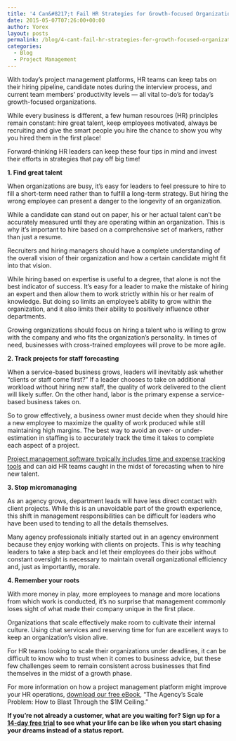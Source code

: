 ```yaml
---
title: '4 Can&#8217;t Fail HR Strategies for Growth-focused Organizations'
date: 2015-05-07T07:26:00+00:00
author: Vorex
layout: posts
permalink: /blog/4-cant-fail-hr-strategies-for-growth-focused-organizations/
categories:
  - Blog
  - Project Management
---
```

With today&#8217;s project management platforms, HR teams can keep tabs on their hiring pipeline, candidate notes during the interview process, and current team members&#8217; productivity levels &#8212; all vital to-do&#8217;s for today&#8217;s growth-focused organizations.<!--more-->

While every business is different, a few human resources (HR) principles remain constant: hire great talent, keep employees motivated, always be recruiting and give the smart people you hire the chance to show you why you hired them in the first place!

Forward-thinking HR leaders can keep these four tips in mind and invest their efforts in strategies that pay off big time!

**1. Find great talent**

When organizations are busy, it&#8217;s easy for leaders to feel pressure to hire to fill a short-term need rather than to fulfill a long-term strategy. But hiring the wrong employee can present a danger to the longevity of an organization.

While a candidate can stand out on paper, his or her actual talent can&#8217;t be accurately measured until they are operating within an organization. This is why it&#8217;s important to hire based on a comprehensive set of markers, rather than just a resume.

Recruiters and hiring managers should have a complete understanding of the overall vision of their organization and how a certain candidate might fit into that vision.

While hiring based on expertise is useful to a degree, that alone is not the best indicator of success. It&#8217;s easy for a leader to make the mistake of hiring an expert and then allow them to work strictly within his or her realm of knowledge. But doing so limits an employee&#8217;s ability to grow within the organization, and it also limits their ability to positively influence other departments.

Growing organizations should focus on hiring a talent who is willing to grow with the company and who fits the organization&#8217;s personality. In times of need, businesses with cross-trained employees will prove to be more agile.

**2. Track projects for staff forecasting**

When a service-based business grows, leaders will inevitably ask whether &#8220;clients or staff come first?&#8221; If a leader chooses to take on additional workload without hiring new staff, the quality of work delivered to the client will likely suffer. On the other hand, labor is the primary expense a service-based business takes on.

So to grow effectively, a business owner must decide when they should hire a new employee to maximize the quality of work produced while still maintaining high margins. The best way to avoid an over- or under-estimation in staffing is to accurately track the time it takes to complete each aspect of a project.

[Project management software typically includes time and expense tracking tools](http://www.vorex.com/growth-versus-maintenance/) and can aid HR teams caught in the midst of forecasting when to hire new talent.

**3. Stop micromanaging**

As an agency grows, department leads will have less direct contact with client projects. While this is an unavoidable part of the growth experience, this shift in management responsibilities can be difficult for leaders who have been used to tending to all the details themselves.

Many agency professionals initially started out in an agency environment because they enjoy working with clients on projects. This is why teaching leaders to take a step back and let their employees do their jobs without constant oversight is necessary to maintain overall organizational efficiency and, just as importantly, morale.

**4. Remember your roots**

With more money in play, more employees to manage and more locations from which work is conducted, it&#8217;s no surprise that management commonly loses sight of what made their company unique in the first place.

Organizations that scale effectively make room to cultivate their internal culture. Using chat services and reserving time for fun are excellent ways to keep an organization&#8217;s vision alive.

For HR teams looking to scale their organizations under deadlines, it can be difficult to know who to trust when it comes to business advice, but these few challenges seem to remain consistent across businesses that find themselves in the midst of a growth phase.

For more information on how a project management platform might improve your HR operations, <a href="http://vorex.hs-sites.com/agency-scale-ebook?__hstc=100746398.b2843db0333d5242d1d7cad84e1e93d1.1428948442272.1430323376922.1430846942986.6&__hssc=100746398.4.1430846942986&__hsfp=4259207711" target="_blank">download our free eBook</a>, &#8220;The Agency&#8217;s Scale Problem: How to Blast Through the $1M Ceiling.&#8221;

**If you&#8217;re not already a customer, what are you waiting for? Sign up for a <a href="http://www.vorex.com/free-trial/" target="_blank">14-day free trial</a> to see what your life can be like when you start chasing your dreams instead of a status report.**

